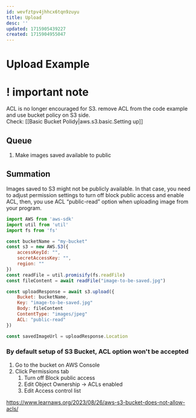 ```yaml
---
id: wevfztpv4jhhcx6tqn9zuyu
title: Upload
desc: ''
updated: 1715905439227
created: 1715904955047
---
```


# Upload Example

# ! important note
ACL is no longer encouraged for S3. remove ACL from the code example and use bucket policy on S3 side.
<br />
Check: [[Basic Bucket Polidy|aws.s3.basic.Setting up]]

## Queue
1. Make images saved available to public

## Summation

Images saved to S3 might not be publicly available. In that case, you need to adjust permission settings to turn off block public access and enable ACL, then, you use ACL “public-read” option when uploading image from your program.


```jsx
import AWS from 'aws-sdk'
import util from 'util'
import fs from 'fs'

const bucketName = "my-bucket"
const s3 = new AWS.S3({
	accessKeyId: "",
	secretAccessKey: "",
	region: ""
})
const readFile = util.promisify(fs.readFile)
const fileContent = await readFile("image-to-be-saved.jpg")

const uploadResponse = await s3.upload({
	Bucket: bucketName,
	Key: "image-to-be-saved.jpg"
	Body: fileContent
	ContentType: "images/jpeg"
	ACL: "public-read"
})

const savedImageUrl = uploadResponse.Location
```

### By default setup of S3 Bucket, ACL option won't be accepted

1. Go to the bucket on AWS Console
2. Click Permissions tab
    1. Turn off Block public access
    2. Edit Object Ownership → ACLs enabled
    3. Edit Access control list

https://www.learnaws.org/2023/08/26/aws-s3-bucket-does-not-allow-acls/

